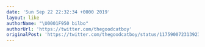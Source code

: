 ```yaml
---
date: 'Sun Sep 22 22:32:34 +0000 2019'
layout: like
authorName: "\U0001F950 bilbo"
authorUrl: 'https://twitter.com/thegoodcatboy'
originalPost: 'https://twitter.com/thegoodcatboy/status/1175900723139231744'
---
```

